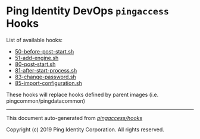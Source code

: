 
# Ping Identity DevOps `pingaccess` Hooks
List of available hooks:
* [50-before-post-start.sh](50-before-post-start.sh.md)
* [51-add-engine.sh](51-add-engine.sh.md)
* [80-post-start.sh](80-post-start.sh.md)
* [81-after-start-process.sh](81-after-start-process.sh.md)
* [83-change-password.sh](83-change-password.sh.md)
* [85-import-configuration.sh](85-import-configuration.sh.md)

These hooks will replace hooks defined by parent images (i.e. pingcommon/pingdatacommon)

---
This document auto-generated from _[pingaccess/hooks](https://github.com/pingidentity/pingidentity-docker-builds/blob/master/pingaccess/hooks)_

Copyright (c)  2019 Ping Identity Corporation. All rights reserved.

